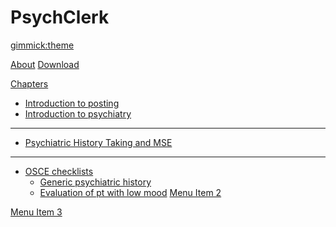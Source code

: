 <!--
  -- Name of your wiki
  -- Do NOT remove the leading `#` character.
  --> 

# PsychClerk


<!--
  -- Default theme
  -- (Read: http://dynalon.github.io/mdwiki/#!customizing.md#Theme_chooser)
  -->

[gimmick:theme](united)


<!--
  -- Navigation
  -- (Read: http://dynalon.github.io/mdwiki/#!quickstart.md#Adding_a_navigation)
  -->

[About](pages/about.md)
[Download](pages/download.md)


[Chapters]()

  * [Introduction to posting](pages/subitem1.md)
  * [Introduction to psychiatry](pages/subitem2.md)
  - - - -
  * [Psychiatric History Taking and MSE](pages/subitem3.md)
  - - - -
  * [OSCE checklists]()
    * [Generic psychiatric history](pages/subitem3.md)
    * [Evaluation of pt with low mood](pages/subitem3.md)
[Menu Item 2](pages/item2.md)

[Menu Item 3](pages/item3.md)


<!--
  -- Change the Language
  -- Could be useful when there's more than one language wiki.
  -->

<!--
[Change the Language]()

  * [English (United States)](/en_US/)
  * [English (United Kingdom)](/en_GB/)
  * [Italian](/it/)
-->

<!--
  -- Let the user choose a theme
  -- (Read: http://dynalon.github.io/mdwiki/#!quickstart.md#Adding_a_navigation)
  -->

<!--
[gimmick:themechooser](Choose theme)
-->
